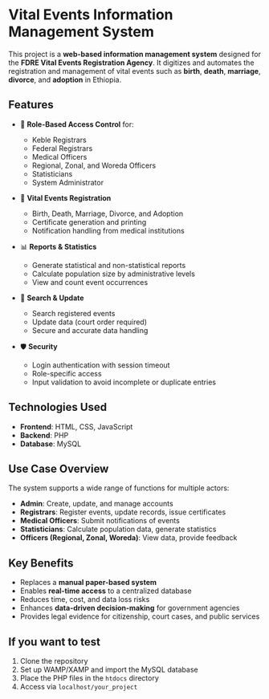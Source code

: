 
# Vital Events Information Management System

This project is a **web-based information management system** designed for the **FDRE Vital Events Registration Agency**. It digitizes and automates the registration and management of vital events such as **birth**, **death**, **marriage**, **divorce**, and **adoption** in Ethiopia.

## Features

- 🔐 **Role-Based Access Control** for:
  - Keble Registrars
  - Federal Registrars
  - Medical Officers
  - Regional, Zonal, and Woreda Officers
  - Statisticians
  - System Administrator

- 📝 **Vital Events Registration**
  - Birth, Death, Marriage, Divorce, and Adoption
  - Certificate generation and printing
  - Notification handling from medical institutions

- 📊 **Reports & Statistics**
  - Generate statistical and non-statistical reports
  - Calculate population size by administrative levels
  - View and count event occurrences

- 🔎 **Search & Update**
  - Search registered events
  - Update data (court order required)
  - Secure and accurate data handling

- 🛡 **Security**
  - Login authentication with session timeout
  - Role-specific access
  - Input validation to avoid incomplete or duplicate entries

## Technologies Used

- **Frontend**: HTML, CSS, JavaScript  
- **Backend**: PHP  
- **Database**: MySQL  

## Use Case Overview

The system supports a wide range of functions for multiple actors:
- **Admin**: Create, update, and manage accounts
- **Registrars**: Register events, update records, issue certificates
- **Medical Officers**: Submit notifications of events
- **Statisticians**: Calculate population data, generate statistics
- **Officers (Regional, Zonal, Woreda)**: View data, provide feedback

## Key Benefits

- Replaces a **manual paper-based system**
- Enables **real-time access** to a centralized database
- Reduces time, cost, and data loss risks
- Enhances **data-driven decision-making** for government agencies
- Provides legal evidence for citizenship, court cases, and public services

## If you want to test

1. Clone the repository
2. Set up WAMP/XAMP and import the MySQL database
3. Place the PHP files in the `htdocs` directory
4. Access via `localhost/your_project`

